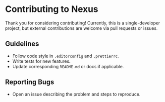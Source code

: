 # Contributing to Nexus

Thank you for considering contributing! Currently, this is a single-developer project, but external contributions are welcome via pull requests or issues.

## Guidelines
- Follow code style in `.editorconfig` and `.prettierrc`.
- Write tests for new features.
- Update corresponding `README.md` or docs if applicable.

## Reporting Bugs
- Open an issue describing the problem and steps to reproduce.
